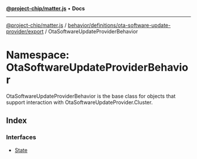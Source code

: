 [**@project-chip/matter.js**](../../../../../../README.md) • **Docs**

***

[@project-chip/matter.js](../../../../../../modules.md) / [behavior/definitions/ota-software-update-provider/export](../../README.md) / OtaSoftwareUpdateProviderBehavior

# Namespace: OtaSoftwareUpdateProviderBehavior

OtaSoftwareUpdateProviderBehavior is the base class for objects that support interaction with OtaSoftwareUpdateProvider.Cluster.

## Index

### Interfaces

- [State](interfaces/State.md)
